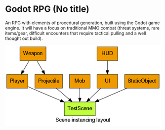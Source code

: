 # Godot RPG (No title)

An RPG with elements of procedural generation, built using the Godot game engine.
It will have a focus on traditional MMO combat (threat systems, rare items/gear, difficult encounters that require tactical pulling and a well thought out build).

![Scene layout](graph.png?raw=true "Scene layout graph")
